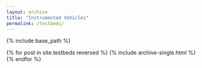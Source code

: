 ```yaml
---
layout: archive
title: "Instrumented Vehicles"
permalink: /testbeds/
---
```


{% include base_path %}

{% for post in site.testbeds reversed %}
  {% include archive-single.html %}
{% endfor %}
